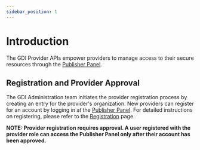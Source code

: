 ```yaml
---
sidebar_position: 1
---
```


# Introduction

The GDI Provider APIs empower providers to manage access to their secure resources through the [Publisher Panel](https://catalogue.geospatial.org.in/provider).

## Registration and Provider Approval

The GDI Administration team initiates the provider registration process by creating an entry for the provider's organization. New providers can register for an account by logging in at the [Publisher Panel](https://catalogue.geospatial.org.in/provider). For detailed instructions on registering, please refer to the [Registration](../registration.md) page.

**NOTE: Provider registration requires approval. A user registered with the provider role can access the Publisher Panel only after their account has been approved.**